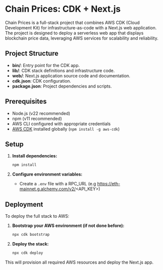 # Chain Prices: CDK + Next.js

Chain Prices is a full-stack project that combines AWS CDK (Cloud Development Kit) for infrastructure-as-code with a Next.js web application. The project is designed to deploy a serverless web app that displays blockchain price data, leveraging AWS services for scalability and reliability.

## Project Structure

- **bin/**: Entry point for the CDK app.
- **lib/**: CDK stack definitions and infrastructure code.
- **web/**: Next.js application source code and documentation.
- **cdk.json**: CDK configuration.
- **package.json**: Project dependencies and scripts.

## Prerequisites

- Node.js (v22 recommended)
- npm  (v11 recommended)
- AWS CLI configured with appropriate credentials
- [AWS CDK](https://docs.aws.amazon.com/cdk/latest/guide/getting_started.html) installed globally (`npm install -g aws-cdk`)

## Setup

1. **Install dependencies:**
	 ```sh
	 npm install
	 ```

2. **Configure environment variables:**
	 - Create a `.env` file with a RPC_URL (e.g https://eth-mainnet.g.alchemy.com/v2/<API_KEY>)


## Deployment

To deploy the full stack to AWS:

1. **Bootstrap your AWS environment (if not done before):**
	 ```sh
	 npx cdk bootstrap
	 ```

2. **Deploy the stack:**
	 ```sh
	 npx cdk deploy
	 ```

This will provision all required AWS resources and deploy the Next.js app.